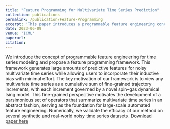 ```yaml
---
title: "Feature Programming for Multivariate Time Series Prediction"
collection: publications
permalink: /publication/Feature-Programming
excerpt: 'This paper introduces a programmable feature engineering concept for time series modeling through a feature programming framework, emphasizing the efficient generation of predictive features and demonstrating its effectiveness on various time series datasets.'
date: 2023-06-09
venue: 'ICML'
paperurl: 
citation: 
---
```


We introduce the concept of programmable feature engineering for time series modeling and propose a feature programming framework. This framework generates large amounts of predictive features for noisy multivariate time series while allowing users to incorporate their inductive bias with minimal effort. The key motivation of our framework is to view any multivariate time series as a cumulative sum of fine-grained trajectory increments, with each increment governed by a novel spin-gas dynamical Ising model. This fine-grained perspective motivates the development of a parsimonious set of operators that summarize multivariate time series in an abstract fashion, serving as the foundation for large-scale automated feature engineering. Numerically, we validate the efficacy of our method on several synthetic and real-world noisy time series datasets.
[Download paper here](http://academicpages.github.io/files/2306.06252.pdf)
